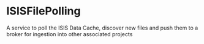 # ISISFilePolling
A service to poll the ISIS Data Cache, discover new files and push them to a broker for ingestion into other associated projects
